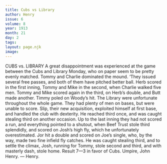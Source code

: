 ```yaml
---
title: Cubs vs Library
author: Henry
issue: 6
volume: 8
year: 1913
month: 21
day: 2
tags:
layout: page.njk
image:
---
```

CUBS vs. LIBRARY    A great disappointment was experienced at the game between the Cubs and Library Monday, who on paper seem to be pretty evenly matched. Tommy and Charlie dominated the mound. ‘They issued several free passes, and both of them have pitched better ball. Herb scored in the first inning, Tommy and Mike in the second, when Charlie walked five men. Tommy and Mike scored again in the third, on Herb’s double, and Butt made another. Timmy poled on Woody’s hit. The Library were unfortunate throughout the whole game. They had plenty of men on bases, but were unable to score. Slip, their new acquisition, exploited himself at first base, and handled the club with dexterity. He reached third once, and was caught stealing third on another occasion. Up to the last inning they had not scored a run, and everything pointed to a shutout, when Beef Trust stole third splendidly, and scored on Josh’s high fly, which he unfortunately overestimated. Jor hit a double and scored on Joe’s single, who, by the way, made two fine infield fly catches. He was caught stealing third, and to settle the climax, Josh, running for Tommy, stole second and third, and with masterly dash, stole home. Result 7—3 in favor of Cubs. Umpire, John Henry. — Henry. 




